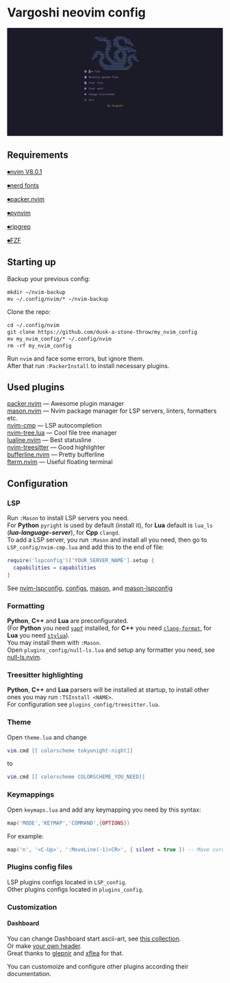 # Vargoshi neovim config
![Preview](pics/preview.png)
## Requirements
[⏺nvim V8.0.1](https://github.com/neovim/neovim)

[⏺nerd fonts](https://github.com/ryanoasis/nerd-fonts)

[⏺packer.nvim](https://github.com/wbthomason/packer.nvim)

[⏺pynvim](https://github.com/neovim/pynvim)

[⏺ripgrep](https://github.com/BurntSushi/ripgrep)

[⏺FZF](https://github.com/junegunn/fzf)
## Starting up
Backup your previous config:  
```shell
mkdir ~/nvim-backup
mv ~/.config/nvim/* ~/nvim-backup
```
Clone the repo:  
```shell
cd ~/.config/nvim
git clone https://github.com/dusk-a-stone-throw/my_nvim_config
mv my_nvim_config/* ~/.config/nvim
rm -rf my_nvim_config
```
Run `nvim` and face some errors, but ignore them.  
After that run `:PackerInstall` to install necessary plugins.
## Used plugins
[packer.nvim](https://github.com/wbthomason/packer.nvim) — Awesome plugin manager  
[mason.nvim](https://github.com/williamboman/mason.nvim) — Nvim package manager for LSP servers, linters, formatters etc.  
[nvim-cmp](https://github.com/rsh7th/nvim-cmp) — LSP autocompletion  
[nvim-tree.lua](https://github.com/kyazdani42/nvim-tree.lua) — Cool file tree manager  
[lualine.nvim](https://github.com/nvim-lualine/lualine.nvim) — Best statusline  
[nvim-treesitter](https://github.com/nvim-treesitter/nvim-treesitter) — Good highlighter  
[bufferline.nvim](https://github.com/akinsho/bufferline.nvim) — Pretty bufferline  
[fterm.nvim](https://github.com/iajiawang/fterm.nvim) — Useful floating terminal  
## Configuration
### LSP

Run `:Mason` to install LSP servers you need.  
For **Python** `pyright` is used by default (install it),
for **Lua** default is `lua_ls` (***lua-language-server***),
for **Cpp** `clangd`.  
To add a LSP server, you run `:Mason` and install all you need, then go to `LSP_config/nvim-cmp.lua` and add this to the end of file:  
```lua
require('lspconfig')['YOUR_SERVER_NAME'].setup {
  capabilities = capabilities
}
```
See [nvim-lspconfig](https://github.com/neovim/nvim-lspconfig), [configs](https://github.com/neovim/nvim-lspconfig/blob/master/doc/server_configurations.md),
[mason](https://github.com/williamboman/mason.nvim), and [mason-lspconfig](https://github.com/williamboman/mason-lspconfig.nvim)
### Formatting
**Python**, **C++** and **Lua** are preconfigurated.  
(For **Python** you need [`yapf`](https://github.com/google/yapf) installed, for **C++** you need
[`clang-format`](https://clang.llvm.org/docs/ClangFormat.html),
for **Lua** you need [`stylua`](https://github.com/JohnnyMorganz/StyLua)).  
You may install them with `:Mason`.  
Open `plugins_config/null-ls.lua` and setup any formatter you need,
see [null-ls.nvim](https://github.com/jose-elias-alvarez/null-ls.nvim).
### Treesitter highlighting
**Python**, **C++** and **Lua** parsers will be installed at startup,
to install other ones you may run `:TSInstall <NAME>`.  
For configuration see `plugins_config/treesitter.lua`.
### Theme
Open `theme.lua` and change
```lua
vim.cmd [[ colorscheme tokyonight-night]]
```
to
```lua
vim.cmd [[ colorscheme COLORSCHEME_YOU_NEED]]
```
### Keymappings
Open `keymaps.lua` and add any keymapping you need by this syntax:
```lua
map('MODE','KEYMAP','COMMAND',{OPTIONS})
```
For example:
```lua
map('n', '<C-Up>', ':MoveLine(-1)<CR>', { silent = true }) -- Move current line upwards
```
### Plugins config files
LSP plugins configs located in `LSP_config`.  
Other plugins configs located in `plugins_config`.
### Customization
#### Dashboard
You can change Dashboard start ascii-art, see [this collection](https://github.com/glepnir/dashboard-nvim/wiki/Ascii-Header-Text).  
Or make [your own header](https://xflea.github.io/nv-dashboard-header-maker/).  
Great thanks to [glepnir](https://github.com/glepnir) and [xflea](https://github.com/xflea) for that.

You can customoize and configure other plugins according their documentation.
